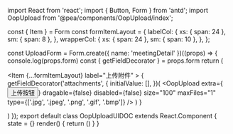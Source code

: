 import React from 'react';
import { Button, Form } from 'antd';
import OopUpload from '@pea/components/OopUpload/index';

const { Item } = Form
const formItemLayout = {
  labelCol: {
    xs: { span: 24 },
    sm: { span: 8 },
  },
  wrapperCol: {
    xs: { span: 24 },
    sm: { span: 10 },
  },
};

const UploadForm = Form.create({ name: 'meetingDetail' })((props) => {
  console.log(props.form)
  const { getFieldDecorator } = props.form
  return (
    <Form
      >
      <Item
        {...formItemLayout}
        label="上传附件"
      >
        {
          getFieldDecorator('attachments', {
            initialValue: [],
          })(
              <OopUpload
              extra={<Button type="primary">上传按钮</Button>}
              dragable={false}
              disabled={false}
              size="100"
              maxFiles="1"
              type={['.jpg', '.jpeg', '.png', '.gif', '.bmp']}
            />
          )
        }
      </Item>
    </Form>
  )
});
export default class OopUploadUIDOC extends React.Component {
  state = {}
  render() {
    return (<UploadForm />)
  }
}
